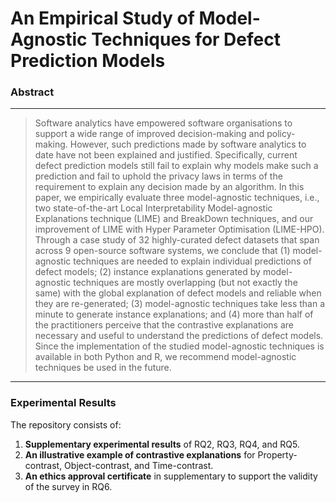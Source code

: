 # An Empirical Study of Model-Agnostic Techniques for Defect Prediction Models

### Abstract
---
> Software analytics have empowered software organisations to support a wide range of improved decision-making and policy-making. 
> However, such predictions made by software analytics to date have not been explained and justified. 
> Specifically, current defect prediction models still fail to explain why models make such a prediction and fail to uphold the privacy laws in terms of the requirement to explain any decision made by an algorithm. 
> In this paper, we empirically evaluate three model-agnostic techniques,
i.e., two state-of-the-art Local Interpretability Model-agnostic Explanations technique (LIME) and BreakDown techniques, and our improvement of LIME with Hyper Parameter Optimisation (LIME-HPO). 
> Through a case study of 32 highly-curated defect datasets that span across 9 open-source software systems, we conclude that (1) model-agnostic techniques are needed to explain individual predictions of defect models; (2) instance explanations generated by model-agnostic techniques are mostly overlapping (but not exactly the same) with the global explanation of defect models and reliable when they are re-generated; (3) model-agnostic techniques take less than a minute to generate instance explanations; and (4) more than half of the practitioners perceive that the contrastive explanations are necessary and useful to understand the predictions of defect models. 
> Since the implementation of the studied model-agnostic techniques is available in both Python and R, we recommend model-agnostic techniques be used in the future.
---

### Experimental Results

The repository consists of:

1. **Supplementary experimental results** of RQ2, RQ3, RQ4, and RQ5.
2. **An illustrative example of contrastive explanations** for Property-contrast, Object-contrast, and Time-contrast.
3. **An ethics approval certificate** in supplementary to support the validity of the survey in RQ6.